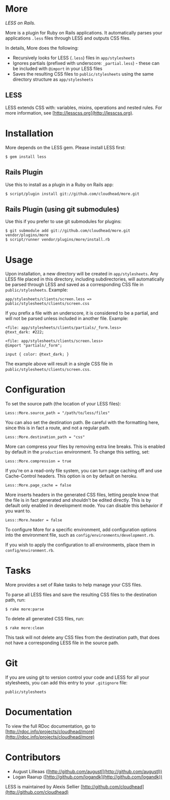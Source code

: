 More
====

*LESS on Rails.*

More is a plugin for Ruby on Rails applications. It automatically parses your applications `.less` files through LESS and outputs CSS files.

In details, More does the following:

* Recursively looks for LESS (`.less`) files in `app/stylesheets`
* Ignores partials (prefixed with underscore: `_partial.less`) - these can be included with `@import` in your LESS files
* Saves the resulting CSS files to `public/stylesheets` using the same directory structure as `app/stylesheets`

LESS
----

LESS extends CSS with: variables, mixins, operations and nested rules. For more information, see [http://lesscss.org](http://lesscss.org).


Installation
============

More depends on the LESS gem. Please install LESS first:

	$ gem install less

Rails Plugin
------------

Use this to install as a plugin in a Ruby on Rails app:

	$ script/plugin install git://github.com/cloudhead/more.git

Rails Plugin (using git submodules)
-----------------------------------

Use this if you prefer to use git submodules for plugins:

	$ git submodule add git://github.com/cloudhead/more.git vendor/plugins/more
	$ script/runner vendor/plugins/more/install.rb


Usage
=====

Upon installation, a new directory will be created in `app/stylesheets`. Any LESS file placed in this directory, including subdirectories, will
automatically be parsed through LESS and saved as a corresponding CSS file in `public/stylesheets`. Example:

	app/stylesheets/clients/screen.less => public/stylesheets/clients/screen.css
	
If you prefix a file with an underscore, it is considered to be a partial, and will not be parsed unless included in another file. Example:

	<file: app/stylesheets/clients/partials/_form.less>
	@text_dark: #222;
	
	<file: app/stylesheets/clients/screen.less>
	@import "partials/_form";
	
	input { color: @text_dark; }

The example above will result in a single CSS file in `public/stylesheets/clients/screen.css`.


Configuration
=============

To set the source path (the location of your LESS files):

	Less::More.source_path = "/path/to/less/files"
	
You can also set the destination path. Be careful with the formatting here, since this is in fact a route, and not a regular path.

	Less::More.destination_path = "css"

More can compress your files by removing extra line breaks. This is enabled by default in the `production` environment. To change this setting, set:

	Less::More.compression = true

If you're on a read-only file system, you can turn page caching off and use Cache-Control headers. This option is on by default on heroku.

	Less::More.page_cache = false
  
More inserts headers in the generated CSS files, letting people know that the file is in fact generated and shouldn't be edited directly. This is by default only enabled in development mode. You can disable this behavior if you want to.

	Less::More.header = false

To configure More for a specific environment, add configuration options into the environment file, such as `config/environments/development.rb`.

If you wish to apply the configuration to all environments, place them in `config/environment.rb`.


Tasks
=====

More provides a set of Rake tasks to help manage your CSS files.

To parse all LESS files and save the resulting CSS files to the destination path, run:

	$ rake more:parse

To delete all generated CSS files, run:

	$ rake more:clean

This task will not delete any CSS files from the destination path, that does not have a corresponding LESS file in the source path.


Git
===

If you are using git to version control your code and LESS for all your stylesheets, you can add this entry to your `.gitignore` file:

	public/stylesheets


Documentation
=============

To view the full RDoc documentation, go to [http://rdoc.info/projects/cloudhead/more](http://rdoc.info/projects/cloudhead/more)


Contributors
============
* August Lilleaas ([http://github.com/augustl](http://github.com/augustl))
* Logan Raarup ([http://github.com/logandk](http://github.com/logandk))

LESS is maintained by Alexis Sellier [http://github.com/cloudhead](http://github.com/cloudhead)
